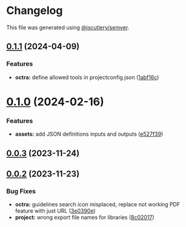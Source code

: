 # Changelog

This file was generated using [@jscutlery/semver](https://github.com/jscutlery/semver).

## [0.1.1](https://github.com/IPS-LMU/octra/compare/assets-0.1.0...assets-0.1.1) (2024-04-09)


### Features

* **octra:** define allowed tools in projectconfig.json ([1abf16c](https://github.com/IPS-LMU/octra/commit/1abf16cd606ab900597a4b0896cbe8816f03c3d5))



# [0.1.0](https://github.com/IPS-LMU/octra/compare/assets-0.0.3...assets-0.1.0) (2024-02-16)


### Features

* **assets:** add JSON definitions inputs and outputs ([e527f39](https://github.com/IPS-LMU/octra/commit/e527f399f1032219c086105905db2281906a2535))



## [0.0.3](https://github.com/IPS-LMU/octra/compare/assets-0.0.2...assets-0.0.3) (2023-11-24)



## [0.0.2](https://github.com/IPS-LMU/octra/compare/assets-0.0.1...assets-0.0.2) (2023-11-23)


### Bug Fixes

* **octra:** guidelines search icon misplaced, replace not working PDF feature with just URL ([3e0390e](https://github.com/IPS-LMU/octra/commit/3e0390e4d8373c72774f862f46c618ac53404f09))
* **project:** wrong export file names for libraries ([8c02017](https://github.com/IPS-LMU/octra/commit/8c02017e1263c8f1dd3353966482f80e0e8f396d))
